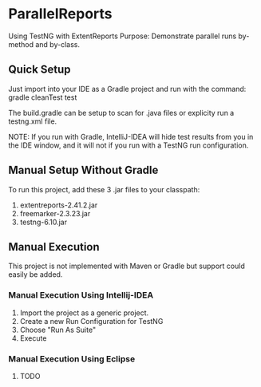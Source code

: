 # ParallelReports
 
Using TestNG with ExtentReports
Purpose: Demonstrate parallel runs by-method and by-class.

## Quick Setup

Just import into your IDE as a Gradle project and run with the command:
gradle cleanTest test

The build.gradle can be setup to scan for .java files or explicity run a testng.xml file.

NOTE: If you run with Gradle, IntelliJ-IDEA will hide test results from you in the IDE window, and it will not if you run with a TestNG run configuration.

## Manual Setup Without Gradle

To run this project, add these 3 .jar files to your classpath:

1. extentreports-2.41.2.jar
2. freemarker-2.3.23.jar
3. testng-6.10.jar

## Manual Execution

This project is not implemented with Maven or Gradle but support could easily be added.

### Manual Execution Using Intellij-IDEA

1. Import the project as a generic project.
2. Create a new Run Configuration for TestNG
3. Choose "Run As Suite"
4. Execute

### Manual Execution Using Eclipse

1. TODO


